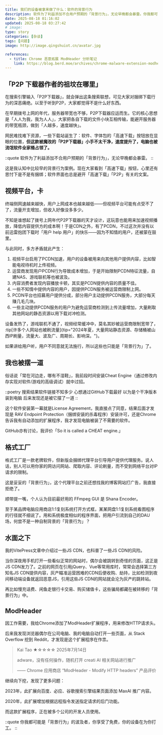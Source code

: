 ```yaml
---
title: 我们的设备被拿来做了什么：软件的背景行为
description: 软件为了利益添加不合用户预期的「背景行为」，无论早晚都会暴雷。你我都可能是「背景行为」的波及者，你享受了免费，你的设备在为你打工。
date: 2025-08-18 01:16:02
updated: 2025-08-18 03:27:42
# image:
type: story
categories: [杂谈]
tags: [问题]
image: http://image.qingshuiot.cn/avatar.jpg

references:
  - title: Chrome 恶意拓展 ModHeader 分析笔记
    link: https://blog.berd.moe/archives/chrome-malware-extension-modheader/
---
```


## 「P2P 下载器作者的祖坟在哪里」

在搜索引擎输入「P2P下载器」，就会弹出这条搜索联想，可见大家对捆绑下载行为的深恶痛绝。以至于听到P2P，大家都觉得不是什么好东西。

在早期拨号上网的年代，服务器带宽也不够，P2P下载器应运而生。它的核心思想是「人人为我，我为人人」，大家把各自下载的文件小块互相传输，能避开服务器的带宽瓶颈，做到「人越多，速度越快」。

网民难找难下资源，一些下载站诞生了：软件、字体包的「高速下载」按钮放在显眼的位置，**但这款被魔改的「P2P下载器」小手不太干净，速度提升了，电脑也被流氓软件全家桶占领了。**

::quote
软件为了利益添加不合用户预期的「背景行为」，无论早晚都会暴雷。
::

这是我认知中比较早的背景行为案例。现在大家看到「高速下载」按钮，心里还有思忖下是不是有捆绑；软件界面也总是避开「高速下载」「P2P」有关的文案。

## 视频平台，卡

终端侧网速越来越快，用户上网成本也越来越低——但视频平台可能有点受不了了，流量开支增加，但收入好像没多多少。

不知是谁想起了拨号上网年代P2P下载器的天才设计，这玩意也能用来加速视频播放，降低内容提供方的成本啊！于是CDN之外，有了PCDN，不过这次并没有以前迅雷抱团下载时「用户 help 用户」的快乐——因为不知情的用户，还被蒙在鼓里。

与此同时，多方矛盾就此产生：

1. 视频平台启用了PCDN加速，用户的设备被用来向其他用户提供内容，比如智能电视待机时上传视频。
2. 运营商发现用户PCDN行为导致成本增加，于是开始限制PCDN特征流量，自建NAS、游戏联机等也被波及。
3. 内容消费者发现内容播放卡顿，其实是PCDN提供内容的质量不佳。
4. 一些不知情中提供内容的用户，因提供PCDN服务被运营商限制上网。
5. PCDN平台也招募用户提供分成，部分用户主动提供PCDN服务，大部分每天赚几毛几块。
6. 一些主动提供PCDN服务的用户为避免运营商检测到上传流量增加，大量刷取其他网站的静态资源以用下载对冲检测。

设备发热了，游戏联机不通了，视频经常缓冲中，莫名其妙被运营商限制宽带了， :tip[许多个人网站也被刷流量]{tip="2024年夏，大量网站静态资源、存储桶被山西IP刷量，流量大、波及广、周期长、影响深。"}。

如果讲给用户听，用户不同意就无法施行，所以这些也只能是「背景行为」了。

## 我也被摆一道

俗话说「常在河边走，哪有不湿鞋」，我前段时间安装Cheat Engine（通过修改内存实现对软件/游戏的高级调试）就中过招。

::poetry
搜索结果软件链接不知多少
心想通过GitHub下载最好
以为是个干净版本装到电脑
后来发现还是被它摆了一道
::

这个软件安装第一幕就是License Agreement，我直接点了同意，结果后面才发现是 RAV Endpoint Protection（捆绑安装的杀毒程序）安装许可，还是Chrome告诉我有自动添加的扩展程序，我才发现电脑被装了不需要的软件。

GitHub亦有讨论，我评价「So it is called a CHEAT engine.」

## 格式工厂

格式工厂是一款老牌软件，但新版会捆绑代理平台引导用户提供代理服务。说人话，别人可以用你家的网访问网站、爬取内容、评论刷量，而不受到网络平台对IP请求的限制。

这是妥妥的「背景行为」，这个代理平台之前还想找我的博客网站打广告，我直接拒绝了。

顺带提一嘴，个人认为目前最好用的 FFmpeg GUI 是 Shana Encoder。

至于某品牌电脑应用商店1:1复刻系统打开方式框，某某网盘1:1复刻系统看图程序的行径就不细说了。用和系统极度相似的程序界面，把用户引流到自己的DAU场，何尝不是一种自制背景的「背景行为」？

## 水面之下

我的VitePress文章中介绍过一些JS CDN，也科普了一些JS CDN的风险。

当你深夜用手机打开一些看似正常的网站时，偶尔会被跳转到奇怪的页面，这正是JS CDN发力了。之前的网页在引用jQuery、Vue等常用库时，常常会选择第三方知名JS CDN提供内容，灰产瞄准运营困难的CDN后便收购、劫持，比如检测到夜间移动端设备就返回恶意JS，引用这些JS CDN的网站就会沦为灰产的跳转站。

再比如慢充话费、闲鱼走银行卡交易、购买储值卡，这些骗局都藏在被转移的「背景行为」中。

## ModHeader

因工作需要，我给Chrome添加了ModHeader扩展程序，用来修改HTTP请求头。

后来我发现浏览器偶尔在公司电脑、我的电脑自动打开一些页面，从 Stack Overflow 挖到 Reddit，才发现是这个扩展程序在作祟。

> Kai Tao ★☆☆☆☆ 2025年7月14日
>
> adware，没有任何操作，随机打开 creati AI 相关网站进行推广
>
> —— Chrome 应用商店 “ModHeader - Modify HTTP headers” 产品评价

继续向下挖，发现了更多问题：

2023年，此扩展向百度、必应、谷歌搜索引擎结果页面添加 MaxAI 推广内容。

2020年，此扩展增加根据远程指令发送指定请求的后门功能。

而这款扩展程序，正在被多个公司的开发人员使用。

::quote
你我都可能是「背景行为」的波及者，你享受了免费，你的设备在为你打工。
::
